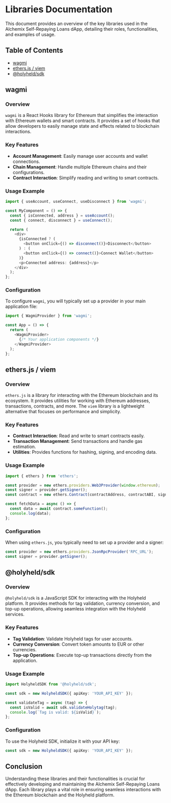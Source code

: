 # Libraries Documentation

This document provides an overview of the key libraries used in the Alchemix Self-Repaying Loans dApp, detailing their roles, functionalities, and examples of usage.

## Table of Contents
- [wagmi](#wagmi)
- [ethers.js / viem](#ethersjs--viem)
- [@holyheld/sdk](#holyheldsdk)

## wagmi

### Overview

`wagmi` is a React Hooks library for Ethereum that simplifies the interaction with Ethereum wallets and smart contracts. It provides a set of hooks that allow developers to easily manage state and effects related to blockchain interactions.

### Key Features
- **Account Management**: Easily manage user accounts and wallet connections.
- **Chain Management**: Handle multiple Ethereum chains and their configurations.
- **Contract Interaction**: Simplify reading and writing to smart contracts.

### Usage Example

```typescript
import { useAccount, useConnect, useDisconnect } from 'wagmi';

const MyComponent = () => {
  const { isConnected, address } = useAccount();
  const { connect, disconnect } = useConnect();

  return (
    <div>
      {isConnected ? (
        <button onClick={() => disconnect()}>Disconnect</button>
      ) : (
        <button onClick={() => connect()}>Connect Wallet</button>
      )}
      <p>Connected address: {address}</p>
    </div>
  );
};
```

### Configuration

To configure `wagmi`, you will typically set up a provider in your main application file:

```typescript
import { WagmiProvider } from 'wagmi';

const App = () => {
  return (
    <WagmiProvider>
      {/* Your application components */}
    </WagmiProvider>
  );
};
```

## ethers.js / viem

### Overview

`ethers.js` is a library for interacting with the Ethereum blockchain and its ecosystem. It provides utilities for working with Ethereum addresses, transactions, contracts, and more. The `viem` library is a lightweight alternative that focuses on performance and simplicity.

### Key Features
- **Contract Interaction**: Read and write to smart contracts easily.
- **Transaction Management**: Send transactions and handle gas estimation.
- **Utilities**: Provides functions for hashing, signing, and encoding data.

### Usage Example

```typescript
import { ethers } from 'ethers';

const provider = new ethers.providers.Web3Provider(window.ethereum);
const signer = provider.getSigner();
const contract = new ethers.Contract(contractAddress, contractABI, signer);

const fetchData = async () => {
  const data = await contract.someFunction();
  console.log(data);
};
```

### Configuration

When using `ethers.js`, you typically need to set up a provider and a signer:

```typescript
const provider = new ethers.providers.JsonRpcProvider('RPC_URL');
const signer = provider.getSigner();
```

## @holyheld/sdk

### Overview

`@holyheld/sdk` is a JavaScript SDK for interacting with the Holyheld platform. It provides methods for tag validation, currency conversion, and top-up operations, allowing seamless integration with the Holyheld services.

### Key Features
- **Tag Validation**: Validate Holyheld tags for user accounts.
- **Currency Conversion**: Convert token amounts to EUR or other currencies.
- **Top-up Operations**: Execute top-up transactions directly from the application.

### Usage Example

```typescript
import HolyheldSDK from '@holyheld/sdk';

const sdk = new HolyheldSDK({ apiKey: 'YOUR_API_KEY' });

const validateTag = async (tag) => {
  const isValid = await sdk.validateHolytag(tag);
  console.log(`Tag is valid: ${isValid}`);
};
```

### Configuration

To use the Holyheld SDK, initialize it with your API key:

```typescript
const sdk = new HolyheldSDK({ apiKey: 'YOUR_API_KEY' });
```

## Conclusion

Understanding these libraries and their functionalities is crucial for effectively developing and maintaining the Alchemix Self-Repaying Loans dApp. Each library plays a vital role in ensuring seamless interactions with the Ethereum blockchain and the Holyheld platform.
